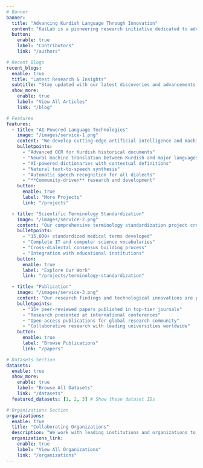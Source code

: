 ```yaml
---
# Banner
banner:
  title: "Advancing Kurdish Language Through Innovation"
  content: "KaiLab is a pioneering research initiative dedicated to advancing the Kurdish language in the digital age through artificial intelligence and machine learning technologies."
  button:
    enable: true
    label: "Contributors"
    link: "/authors"

# Recent Blogs
recent_blogs:
  enable: true
  title: "Latest Research & Insights"
  subtitle: "Stay updated with our latest discoveries and advancements in Kurdish language technology"
  show_more:
    enable: true
    label: "View All Articles"
    link: "/blog"

# Features
features:
  - title: "AI-Powered Language Technologies"
    image: "/images/service-1.png"
    content: "We develop cutting-edge artificial intelligence and machine learning solutions specifically designed for the Kurdish language, addressing unique linguistic challenges and cultural needs."
    bulletpoints:
      - "Advanced OCR for Kurdish historical documents"
      - "Neural machine translation between Kurdish and major languages"
      - "AI-powered dictionaries with contextual definitions"
      - "Natural text-to-speech synthesis"
      - "Automatic speech recognition for all dialects"
      - "**Community-driven** research and development"
    button:
      enable: true
      label: "More Projects"
      link: "/projects"

  - title: "Scientific Terminology Standardization"
    image: "/images/service-2.png"
    content: "Our comprehensive terminology standardization project creates consistent Kurdish vocabularies across all scientific and technical fields, enabling academic and professional advancement."
    bulletpoints:
      - "15,000+ standardized medical terms developed"
      - "Complete IT and computer science vocabularies"
      - "Cross-dialectal consensus building process"
      - "Integration with educational institutions"
    button:
      enable: true
      label: "Explore Our Work"
      link: "/projects/terminology-standardization"

  - title: "Publication"
    image: "/images/service-3.png"
    content: "Our research findings and technological innovations are published in prestigious academic journals and conferences, contributing to the global body of knowledge in computational linguistics and language technology."
    bulletpoints:
      - "15+ peer-reviewed papers published in top-tier journals"
      - "Research presented at international conferences"
      - "Open-access publications for global research community"
      - "Collaborative research with leading universities worldwide"
    button:
      enable: true
      label: "Browse Publications"
      link: "/papers"

# Datasets Section
datasets:
  enable: true
  show_more:
    enable: true
    label: "Browse All Datasets"
    link: "/datasets"
  featured_datasets: [1, 2, 3] # Show these dataset IDs

# Organizations Section
organizations:
  enable: true
  title: "Collaborating Organizations"
  description: "We work with leading institutions and organizations to advance Kurdish language technology research and development."
  organizations_link:
    enable: true
    label: "View All Organizations"
    link: "/organizations"
---
```

